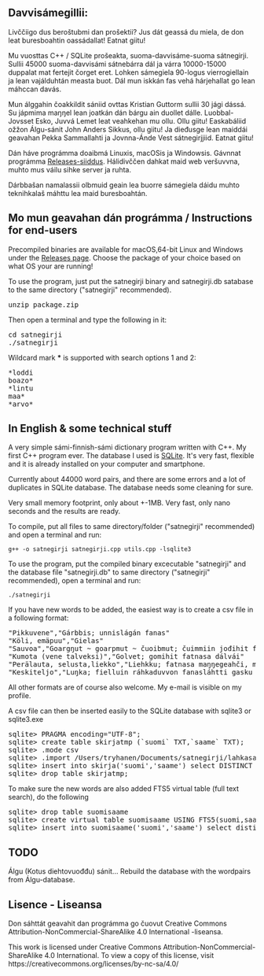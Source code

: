 <h2>Davvisámegillii:</h2>

<p>Livččiigo dus beroštubmi dan prošektii? Jus dát geassá du miela, de don leat buresboahtin oassádallat! Eatnat giitu!</p>

<p>Mu vuosttas C++ / SQLite prošeakta, suoma-davvisáme-suoma sátnegirji. Sullii 45000 suoma-davvisámi sátnebárra dál ja várra 10000-15000 duppalat mat fertejit čorget eret. Lohken sámegiela 90-logus vierrogiellain ja lean vajálduhtán measta buot. Dál mun iskkán fas vehá hárjehallat go lean máhccan davás.</p>

<p>Mun álggahin čoakkildit sániid ovttas Kristian Guttorm sullii 30 jági dássá. Su jápmima maŋŋel lean  joatkán dán bárgu ain duollet dálle. Luobbal-Jovsset Esko, Juvvá Lemet leat veahkehan mu ollu. Ollu giitu! Easkabáliid ožžon Álgu-sánit John Anders Sikkus, ollu giitu! Ja dieđusge lean maiddái geavahan Pekka Sammallahti ja Jovnna-Ánde Vest sátnegirjjiid. Eatnat giitu!</p>

<p>Dán háve prográmma doaibmá Linuxis, macOSis ja Windowsis. Gávnnat prográmma <a href="https://github.com/guovza/satnegirji/releases">Releases-siiddus</a>. Hálidivččen dahkat maid web veršuvvna, muhto mus váilu sihke server ja ruhta.</p>

<p>Dárbbašan namalassii olbmuid geain lea buorre sámegiela dáidu muhto teknihkalaš máhttu lea maid buresboahtán.</p>

<h2>Mo mun geavahan dán prográmma / Instructions for end-users</h2>

<p>Precompiled binaries are available for macOS,64-bit Linux and Windows under the <a href="https://github.com/guovza/satnegirji/releases">Releases page</a>. Choose the package of your choice based on what OS your are running!</p>

<p>To use the program, just put the satnegirji binary and satnegirji.db satabase to the same directory ("satnegirji" recommended).</p>

<p><pre>unzip package.zip</pre></p>

<p>Then open a terminal and type the following in it:</p>

<p>
<pre>
cd satnegirji
./satnegirji
</pre>
</p>

<p>Wildcard mark <b>*</b> is supported with search options 1 and 2:</p>

<p>
<pre>
*loddi
boazo*
*lintu
maa*
*arvo*
</pre>
</p>



<h2>In English & some technical stuff</h2>

<p>A very simple sámi-finnish-sámi dictionary program written with C++. My first C++ program ever. The database I used is <a href="https://www.sqlite.org" target="_blank">SQLite</a>. It's very fast, flexible and it is already installed on your computer and smartphone.</p>

<p>Currently about 44000 word pairs, and there are some errors and a lot of duplicates in SQLite database. The database needs some cleaning for sure.</p>

<p>Very small memory footprint, only about +-1MB. Very fast, only nano seconds and the results are ready.</p>

<p>To compile, put all files to same directory/folder ("satnegirji" recommended) and open a terminal and run:</p

<code>g++ -o satnegirji satnegirji.cpp utils.cpp -lsqlite3</code>

<p>To use the program, put the compiled binary excecutable "satnegirji" and the database file "satnegirji.db" to same directory ("satnegirji" recommended), open a terminal and run:</p>

<code>./satnegirji</code>

<p>If you have new words to be added, the easiest way is to create a csv file in a following format:</p>

<p><pre>"Pikkuvene","Gárbbis; unnislágán fanas"
"Köli, emäpuu","Gielas"
"Sauvoa","Goargŋut ~ goarpmut ~ čuoibmut; čuimmiin jođihit fatnasa vuosterávdnjái"
"Kumota (vene talveksi)","Golvet; gomihit fatnasa dálvái"
"Perälauta, selusta,liekko","Liehkku; fatnasa maŋŋegeahči, masa mohtor ásahuvvo"
"Keskiteljo","Luŋka; fielluin ráhkaduvvon fanasláhtti gasku fatnas"</pre></p>

<p>All other formats are of course also welcome. My e-mail is visible on my profile.</p>

<p>A csv file can then be inserted easily to the SQLite database with sqlite3 or sqlite3.exe</p>

<p>
<pre>
sqlite> PRAGMA encoding="UTF-8";
sqlite> create table skirjatmp (`suomi` TXT,`saame` TXT); 
sqlite> .mode csv
sqlite> .import /Users/tryhanen/Documents/satnegirji/lahkasanit.csv skirjatmp
sqlite> insert into skirja('suomi','saame') select DISTINCT suomi,saame from skirjatmp order by suomi;
sqlite> drop table skirjatmp;
</pre>
</p>

<p>To make sure the new words are also added FTS5 virtual table (full text search), do the following</p>

<p>
<pre>
sqlite> drop table suomisaame
sqlite> create virtual table suomisaame USING FTS5(suomi,saame); 
sqlite> insert into suomisaame('suomi','saame') select distinct suomi,saame from skirja;
</pre>
</p>

<h2>TODO</h2>

<p>Álgu (Kotus diehtovuođđu) sánit... Rebuild the database with the wordpairs from Álgu-database.</p>

<h2>Lisence - Liseansa</h2>

<p>Don sáhttát geavahit dan prográmma go čuovut Creative Commons Attribution-NonCommercial-ShareAlike 4.0 International -liseansa.</p>

<p>This work is licensed under Creative Commons Attribution-NonCommercial-ShareAlike 4.0 International. To view a copy of this license, visit https://creativecommons.org/licenses/by-nc-sa/4.0/</p>




